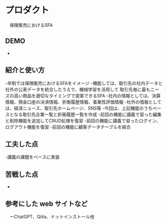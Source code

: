 # プロダクト
　保険販売におけるSFA

## DEMO

  - 

## 紹介と使い方

  -卒制では保険販売におけるSFAをイメージ
  -機能しては、取引先の社内データと社外の公表データを統合したうえで、機械学習を活用して
   取引先毎に最もニーズの高い商品を適切なタイミングで提案できるSFA
  -社内の情報としては、決算情報、預金口座の決済情報、折衝履歴情報、事業性評価情報
  -社外の情報としては、経済ニュース、取引先ホームページ、SNS等
  -今回は、上記機能のうちベースとなる取引先企業一覧と折衝履歴一覧を作成
  -前回の機能に講義で習った編集と削除機能を追加してCRUD処理を復習
  -前回の機能に講義で習ったログイン、ログアウト機能を復習
  -前回の機能に顧客データテーブルを結合

  


## 工夫した点

   -講義の課題をベースに実装
    

## 苦戦した点
  -

## 参考にした web サイトなど
　ーChatGPT、Qiita、ドットインストール他
　
